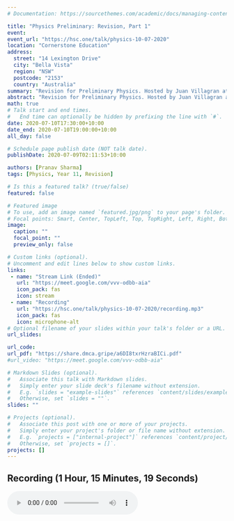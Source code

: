 ```yaml
---
# Documentation: https://sourcethemes.com/academic/docs/managing-content/

title: "Physics Preliminary: Revision, Part 1"
event:
event_url: "https://hsc.one/talk/physics-10-07-2020"
location: "Cornerstone Education"
address:
  street: "14 Lexington Drive"
  city: "Bella Vista"
  region: "NSW"
  postcode: "2153"
  country: "Australia"
summary: "Revision for Preliminary Physics. Hosted by Juan Villagran at Cornerstone Education."
abstract: "Revision for Preliminary Physics. Hosted by Juan Villagran at Cornerstone Education."
math: true
# Talk start and end times.
#   End time can optionally be hidden by prefixing the line with `#`.
date: 2020-07-10T17:30:00+10:00
date_end: 2020-07-10T19:00:00+10:00
all_day: false

# Schedule page publish date (NOT talk date).
publishDate: 2020-07-09T02:11:53+10:00

authors: [Pranav Sharma]
tags: [Physics, Year 11, Revision]

# Is this a featured talk? (true/false)
featured: false

# Featured image
# To use, add an image named `featured.jpg/png` to your page's folder.
# Focal points: Smart, Center, TopLeft, Top, TopRight, Left, Right, BottomLeft, Bottom, BottomRight.
image:
  caption: ""
  focal_point: ""
  preview_only: false

# Custom links (optional).
# Uncomment and edit lines below to show custom links.
links:
 - name: "Stream Link (Ended)"
   url: "https://meet.google.com/vvv-odbb-aia"
   icon_pack: fas
   icon: stream
 - name: "Recording"
   url: "https://hsc.one/talk/physics-10-07-2020/recording.mp3"
   icon_pack: fas
   icon: microphone-alt
# Optional filename of your slides within your talk's folder or a URL.
url_slides:

url_code:
url_pdf: "https://share.dmca.gripe/a6DI8txrHzraBICi.pdf"
#url_video: "https://meet.google.com/vvv-odbb-aia"

# Markdown Slides (optional).
#   Associate this talk with Markdown slides.
#   Simply enter your slide deck's filename without extension.
#   E.g. `slides = "example-slides"` references `content/slides/example-slides.md`.
#   Otherwise, set `slides = ""`.
slides: ""

# Projects (optional).
#   Associate this post with one or more of your projects.
#   Simply enter your project's folder or file name without extension.
#   E.g. `projects = ["internal-project"]` references `content/project/deep-learning/index.md`.
#   Otherwise, set `projects = []`.
projects: []
---
```

## Recording (1 Hour, 15 Minutes, 19 Seconds)
<audio controls="controls">
    <source src="recording-AAC.m4a" type="audio/aac">
    <source src="recording.mp3" type="audio/mpeg">
    <source src="https://hsc.one/talk/physics-10-07-2020/recording-AAC.m4a" type="audio/aac">
    <source src="https://hsc.one/talk/physics-10-07-2020/recording.mp3" type="audio/mpeg">
    Your browser does not support audio. Please try a different browser or device.
</audio>

